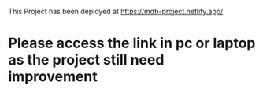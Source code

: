This Project has been deployed at
https://mdb-project.netlify.app/
# Please access the link in pc or laptop as the project still need improvement

